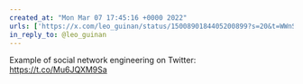 ```yaml
---
created_at: "Mon Mar 07 17:45:16 +0000 2022"
urls: ['https://x.com/leo_guinan/status/1500890184405200899?s=20&t=WWnSXkHHIQrBAG3bdDy52A']
in_reply_to: @leo_guinan
---
```


Example of social network engineering on Twitter:
https://t.co/Mu6JQXM9Sa